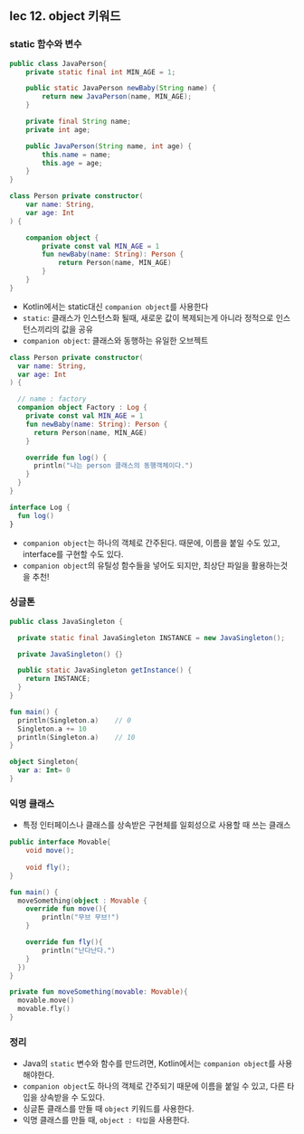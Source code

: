 

## lec 12. object 키워드

### static 함수와 변수
```java
public class JavaPerson{
    private static final int MIN_AGE = 1;

    public static JavaPerson newBaby(String name) {
        return new JavaPerson(name, MIN_AGE);
    }

    private final String name;
    private int age;

    public JavaPerson(String name, int age) {
        this.name = name;
        this.age = age;
    }
}
```

```kotlin
class Person private constructor(
    var name: String,
    var age: Int
) {

    companion object {
        private const val MIN_AGE = 1
        fun newBaby(name: String): Person {
            return Person(name, MIN_AGE)
        }
    }
}
```
- Kotlin에서는 static대신 `companion object`를 사용한다
- `static`: 클래스가 인스턴스화 될때, 새로운 값이 복제되는게 아니라 정적으로 인스턴스끼리의 값을 공유
- `companion object`: 클래스와 동행하는 유일한 오브젝트

```kotlin
class Person private constructor(
  var name: String,
  var age: Int
) {

  // name : factory
  companion object Factory : Log {
    private const val MIN_AGE = 1
    fun newBaby(name: String): Person {
      return Person(name, MIN_AGE)
    }

    override fun log() {
      println("나는 person 클래스의 동행객체이다.")
    }
  }
}

interface Log {
  fun log()
}
```
- `companion object`는 하나의 객체로 간주된다. 때문에, 이름을 붙일 수도 있고, interface를 구현할 수도 있다.
- `companion object`의 유틸성 함수들을 넣어도 되지만, 최상단 파일을 활용하는것을 추천!


### 싱글톤
```java
public class JavaSingleton {

  private static final JavaSingleton INSTANCE = new JavaSingleton();

  private JavaSingleton() {}

  public static JavaSingleton getInstance() {
    return INSTANCE;
  }
}

```
```kotlin
fun main() {
  println(Singleton.a)    // 0
  Singleton.a += 10
  println(Singleton.a)    // 10
}

object Singleton{
  var a: Int= 0
}
```


### 익명 클래스
- 특정 인터페이스나 클래스를 상속받은 구현체를 일회성으로 사용할 때 쓰는 클래스

```java
public interface Movable{
    void move();
    
    void fly();
}
```


```kotlin
fun main() {
  moveSomething(object : Movable {
    override fun move(){
        println("무브 무브!")
    }

    override fun fly(){
        println("난다난다.")
    }
  })
}

private fun moveSomething(movable: Movable){
  movable.move()
  movable.fly()
}
```


### 정리
- Java의 `static` 변수와 함수를 만드려면, Kotlin에서는 `companion object`를 사용해야한다.
- `companion object`도 하나의 객체로 간주되기 때문에 이름을 붙일 수 있고, 다른 타입을 상속받을 수 도있다.
- 싱글톤 클래스를 만들 때 `object` 키워드를 사용한다.
- 익명 클래스를 만들 때, `object : 타입`을 사용한다.

